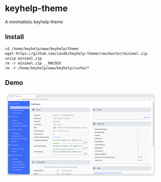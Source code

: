 # keyhelp-theme
A minimalistic keyhelp theme


## Install
```
cd /home/keyhelp/www/keyhelp/theme
wget https://github.com/iandk/keyhelp-theme/raw/master/minimal.zip
unzip minimal.zip
rm -r minimal.zip __MACOSX
rm -r /home/keyhelp/www/keyhelp/cache/*
```


## Demo
![Demo](_screenshot.png)
